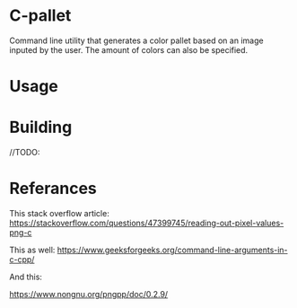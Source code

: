 # C-pallet
Command line utility that generates a color pallet based on an image inputed by the user. The amount of colors can also be specified.

# Usage

# Building
//TODO:

# Referances

This stack overflow article:
https://stackoverflow.com/questions/47399745/reading-out-pixel-values-png-c

This as well:
https://www.geeksforgeeks.org/command-line-arguments-in-c-cpp/

And this:

https://www.nongnu.org/pngpp/doc/0.2.9/
